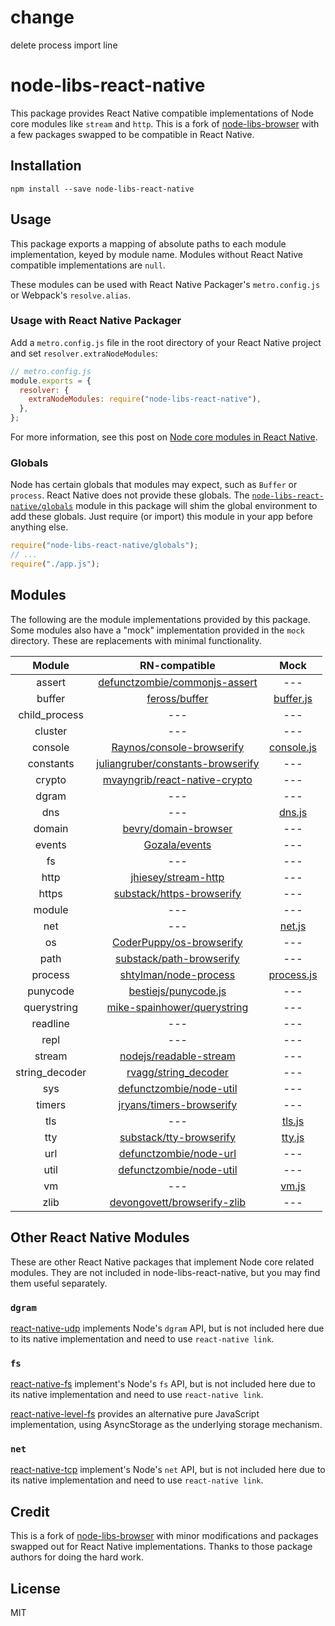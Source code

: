 # change

delete process import line

# node-libs-react-native

This package provides React Native compatible implementations of Node core modules like `stream` and `http`. This is a fork of [node-libs-browser][] with a few packages swapped to be compatible in React Native.

[node-libs-browser]: https://www.npmjs.com/package/node-libs-browser

## Installation

```
npm install --save node-libs-react-native
```

## Usage

This package exports a mapping of absolute paths to each module implementation, keyed by module name. Modules without React Native compatible implementations are `null`.

These modules can be used with React Native Packager's `metro.config.js` or Webpack's `resolve.alias`.

### Usage with React Native Packager

Add a `metro.config.js` file in the root directory of your React Native project and set `resolver.extraNodeModules`:

```js
// metro.config.js
module.exports = {
  resolver: {
    extraNodeModules: require("node-libs-react-native"),
  },
};
```

For more information, see this post on [Node core modules in React Native][post].

[post]: https://gist.github.com/parshap/e3063d9bf6058041b34b26b7166fd6bd

### Globals

Node has certain globals that modules may expect, such as `Buffer` or `process`. React Native does not provide these globals. The [`node-libs-react-native/globals`][globals] module in this package will shim the global environment to add these globals. Just require (or import) this module in your app before anything else.

[globals]: ./globals.js

```js
require("node-libs-react-native/globals");
// ...
require("./app.js");
```

## Modules

The following are the module implementations provided by this package. Some modules also have a "mock" implementation provided in the `mock` directory. These are replacements with minimal functionality.

|     Module     |                                       RN-compatible                                       |              Mock               |
| :------------: | :---------------------------------------------------------------------------------------: | :-----------------------------: |
|     assert     |     [defunctzombie/commonjs-assert](https://github.com/defunctzombie/commonjs-assert)     |               ---               |
|     buffer     |                     [feross/buffer](https://github.com/feross/buffer)                     |  [buffer.js](./mock/buffer.js)  |
| child_process  |                                            ---                                            |               ---               |
|    cluster     |                                            ---                                            |               ---               |
|    console     |         [Raynos/console-browserify](https://github.com/Raynos/console-browserify)         | [console.js](./mock/console.js) |
|   constants    | [juliangruber/constants-browserify](https://github.com/juliangruber/constants-browserify) |               ---               |
|     crypto     |     [mvayngrib/react-native-crypto](https://github.com/mvayngrib/react-native-crypto)     |               ---               |
|     dgram      |                                            ---                                            |               ---               |
|      dns       |                                            ---                                            |     [dns.js](./mock/dns.js)     |
|     domain     |              [bevry/domain-browser](https://github.com/bevry/domain-browser)              |               ---               |
|     events     |                     [Gozala/events](https://github.com/Gozala/events)                     |               ---               |
|       fs       |                                            ---                                            |               ---               |
|      http      |               [jhiesey/stream-http](https://github.com/jhiesey/stream-http)               |               ---               |
|     https      |         [substack/https-browserify](https://github.com/substack/https-browserify)         |               ---               |
|     module     |                                            ---                                            |               ---               |
|      net       |                                            ---                                            |     [net.js](./mock/net.js)     |
|       os       |          [CoderPuppy/os-browserify](https://github.com/CoderPuppy/os-browserify)          |               ---               |
|      path      |          [substack/path-browserify](https://github.com/substack/path-browserify)          |               ---               |
|    process     |             [shtylman/node-process](https://github.com/shtylman/node-process)             | [process.js](./mock/process.js) |
|    punycode    |              [bestiejs/punycode.js](https://github.com/bestiejs/punycode.js)              |               ---               |
|  querystring   |       [mike-spainhower/querystring](https://github.com/mike-spainhower/querystring)       |               ---               |
|    readline    |                                            ---                                            |               ---               |
|      repl      |                                            ---                                            |               ---               |
|     stream     |            [nodejs/readable-stream](https://github.com/nodejs/readable-stream)            |               ---               |
| string_decoder |              [rvagg/string_decoder](https://github.com/rvagg/string_decoder)              |               ---               |
|      sys       |           [defunctzombie/node-util](https://github.com/defunctzombie/node-util)           |               ---               |
|     timers     |          [jryans/timers-browserify](https://github.com/jryans/timers-browserify)          |               ---               |
|      tls       |                                            ---                                            |     [tls.js](./mock/tls.js)     |
|      tty       |           [substack/tty-browserify](https://github.com/substack/tty-browserify)           |     [tty.js](./mock/tty.js)     |
|      url       |            [defunctzombie/node-url](https://github.com/defunctzombie/node-url)            |               ---               |
|      util      |           [defunctzombie/node-util](https://github.com/defunctzombie/node-util)           |               ---               |
|       vm       |                                            ---                                            |      [vm.js](./mock/vm.js)      |
|      zlib      |       [devongovett/browserify-zlib](https://github.com/devongovett/browserify-zlib)       |               ---               |

## Other React Native Modules

These are other React Native packages that implement Node core related
modules. They are not included in node-libs-react-native, but you may
find them useful separately.

### `dgram`

[react-native-udp][] implements Node's `dgram` API, but is not included
here due to its native implementation and need to use `react-native
link`.

[react-native-udp]: https://github.com/tradle/react-native-udp

### `fs`

[react-native-fs][] implement's Node's `fs` API, but is not included
here due to its native implementation and need to use `react-native
link`.

[react-native-fs]: https://github.com/itinance/react-native-fs

[react-native-level-fs][] provides an alternative pure JavaScript
implementation, using AsyncStorage as the underlying storage mechanism.

[react-native-level-fs]: https://github.com/tradle/react-native-level-fs

### `net`

[react-native-tcp][] implement's Node's `net` API, but is not included
here due to its native implementation and need to use `react-native
link`.

[react-native-tcp]: https://github.com/PeelTechnologies/react-native-tcp

## Credit

This is a fork of [node-libs-browser][] with minor modifications and packages swapped out for React Native implementations. Thanks to those package authors for doing the hard work.

## License

MIT
